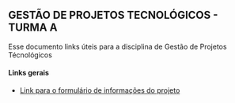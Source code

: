 ## GESTÃO DE PROJETOS TECNOLÓGICOS - TURMA A

Esse documento links úteis para a disciplina de Gestão de Projetos Técnológicos

#### Links gerais
- [Link para o formulário de informações do projeto](https://forms.gle/6FYnswDrG8jQ95Ly8)
